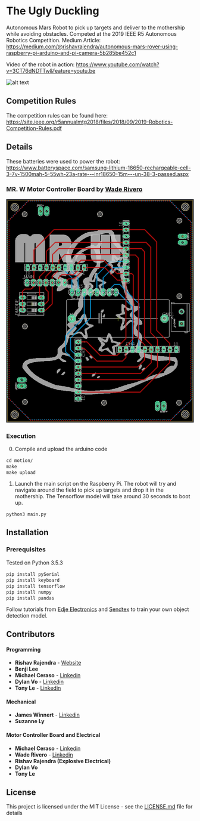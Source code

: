 # The Ugly Duckling

Autonomous Mars Robot to pick up targets and deliver to the mothership while avoiding obstacles. Competed at the 2019 IEEE R5 Autonomous Robotics Competition. Medium Article: https://medium.com/@rishavrajendra/autonomous-mars-rover-using-raspberry-pi-arduino-and-pi-camera-5b285be452c1

Video of the robot in action: https://www.youtube.com/watch?v=3CT76dNDTTw&feature=youtu.be

![alt text](https://github.com/RishavRajendra/TheUglyDuckling/blob/master/pictures/playingField.png)

## Competition Rules

The competition rules can be found here: https://site.ieee.org/r5annualmtg2018/files/2018/09/2019-Robotics-Competition-Rules.pdf

## Details

These batteries were used to power the robot: https://www.batteryspace.com/samsung-lithium-18650-rechargeable-cell-3-7v-1500mah-5-55wh-23a-rate---inr18650-15m---un-38-3-passed.aspx


### MR. W Motor Controller Board by [Wade Rivero](https://www.linkedin.com/in/wade-rivero-60ab64101/)
![alt text](https://github.com/RishavRajendra/TheUglyDuckling/blob/master/pictures/MrWboard.png)

### Execution

0. Compile and upload the arduino code
```
cd motion/
make
make upload
```

1. Launch the main script on the Raspberry Pi. The robot will try and navigate around the field to pick up targets and drop it in the mothership. The Tensorflow model will take around 30 seconds to boot up.
```
python3 main.py
```

## Installation

### Prerequisites

Tested on Python 3.5.3

```
pip install pySerial
pip install keyboard
pip install tensorflow
pip install numpy
pip install pandas
```

Follow tutorials from [Edje Electronics](https://github.com/EdjeElectronics/TensorFlow-Object-Detection-API-Tutorial-Train-Multiple-Objects-Windows-10) and [Sendtex](https://www.youtube.com/watch?v=COlbP62-B-U&list=PLQVvvaa0QuDcNK5GeCQnxYnSSaar2tpku) to train your own object detection model.

## Contributors

#### Programming

* **Rishav Rajendra** - [Website](https://rishavrajendra.github.io)
* **Benji Lee**
* **Michael Ceraso** - [Linkedin](https://www.linkedin.com/in/soceraso/)
* **Dylan Vo** - [Linkedin](https://www.linkedin.com/in/dylan-vo-a885231a4/)
* **Tony Le** - [Linkedin](https://www.linkedin.com/in/tony-le-a73a96199/)

#### Mechanical

* **James Winnert** - [Linkedin](https://www.linkedin.com/in/jameswinnert/)
* **Suzanne Ly**

#### Motor Controller Board and Electrical

* **Michael Ceraso** - [Linkedin](https://www.linkedin.com/in/soceraso/)
* **Wade Rivero** - [Linkedin](https://www.linkedin.com/in/wade-rivero-60ab64101/)
* **Rishav Rajendra (Explosive Electrical)**
* **Dylan Vo**
* **Tony Le**

## License

This project is licensed under the MIT License - see the [LICENSE.md](LICENSE.md) file for details

